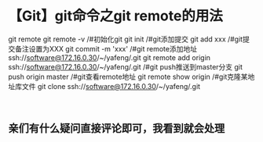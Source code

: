 # 【Git】git命令之git remote的用法

git remote git remote -v /#初始化git git init /#git添加提交 git add xxx /#git提交备注设置为XXX git commit -m 'xxx' /#git remote添加地址ssh://software@172.16.0.30/~/yafeng/.git git remote add origin ssh://software@172.16.0.30/~/yafeng/.git /#git push推送到master分支 git push origin master /#git查看remote地址 git remote show origin /#git克隆某地址库文件 git clone ssh://software@172.16.0.30/~/yafeng/.git

 

## 亲们有什么疑问直接评论即可，我看到就会处理


